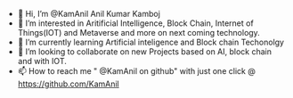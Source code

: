 - 👋 Hi, I’m @KamAnil Anil Kumar Kamboj 
- 👀 I’m interested in Aritificial Intelligence, Block Chain, Internet of Things(IOT) and Metaverse and more on next coming technology.   
- 🌱 I’m currently learning Artificial inteligence and Block chain Techonolgy 
- 💞️ I’m looking to collaborate on new Projects based on AI, block chain and with IOT.
- 📫 How to reach me " @KamAnil on github" with just one click @ https://github.com/KamAnil
<!---
KamAnil/KamAnil is a ✨ special ✨ repository because its `README.md` (this file) appears on your GitHub profile.
You can click the Preview link to take a look at your changes.
--->
